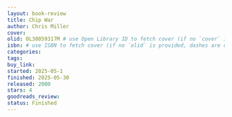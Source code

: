 ```yaml
---
layout: book-review
title: Chip War
author: Chris Miller
cover:
olid: OL38059317M # use Open Library ID to fetch cover (if no `cover` is provided)
isbn: # use ISBN to fetch cover (if no `olid` is provided, dashes are optional)
categories:
tags:
buy_link:
started: 2025-05-1
finished: 2025-05-30
released: 2000
stars: 4
goodreads_review:
status: Finished
---
```

